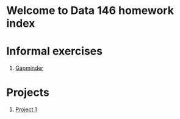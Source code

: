 # Welcome to Data 146 homework index

# Informal exercises
1. [Gapminder](gapminder.md)

# Projects
1. [Project 1](Project1.md)
